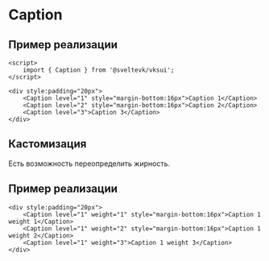 # Caption

## Пример реализации

```svelte mini
<script>
	import { Caption } from '@sveltevk/vksui';
</script>

<div style:padding="20px">
	<Caption level="1" style="margin-bottom:16px">Caption 1</Caption>
	<Caption level="2" style="margin-bottom:16px">Caption 2</Caption>
	<Caption level="3">Caption 3</Caption>
</div>
```

## Кастомизация

Есть возможность переопределить жирность.

## Пример реализации

```svelte mini
<div style:padding="20px">
	<Caption level="1" weight="1" style="margin-bottom:16px">Caption 1 weight 1</Caption>
	<Caption level="1" weight="2" style="margin-bottom:16px">Caption 1 weight 2</Caption>
	<Caption level="1" weight="3">Caption 1 weight 3</Caption>
</div>
```
